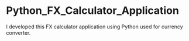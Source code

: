 # Python_FX_Calculator_Application
I developed this FX calculator application using Python used for currency converter.
